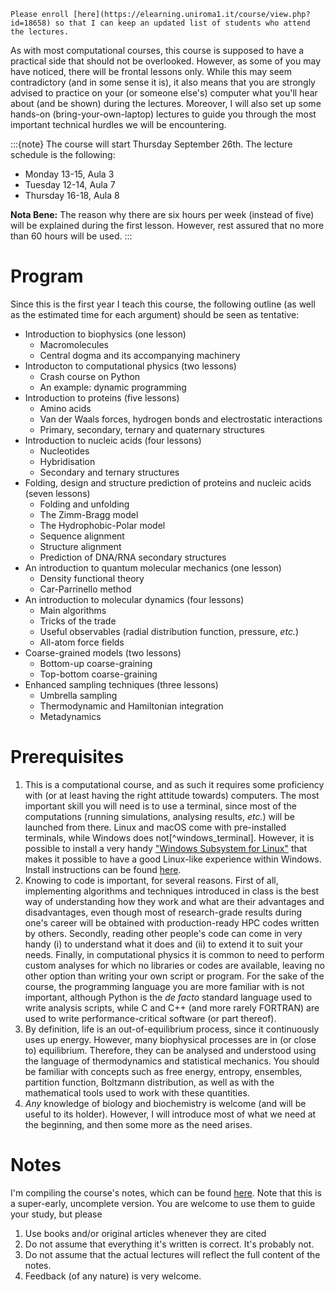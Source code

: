 <!--
.. title: Computational Biophysics
.. slug: comp-bio
.. date: 2024-04-04 10:09:01 UTC+01:00
.. tags: 
.. category: teaching
.. link: 
.. description: 
.. type: text
-->

```{important}
Please enroll [here](https://elearning.uniroma1.it/course/view.php?id=18658) so that I can keep an updated list of students who attend the lectures.
```

As with most computational courses, this course is supposed to have a practical side that should not be overlooked. However, as some of you may have noticed, there will be frontal lessons only. While this may seem contradictory (and in some sense it is), it also means that you are strongly advised to practice on your (or someone else's) computer what you'll hear about (and be shown) during the lectures. Moreover, I will also set up some hands-on (bring-your-own-laptop) lectures to guide you through the most important technical hurdles we will be encountering.

:::{note}
The course will start Thursday September 26th. The lecture schedule is the following:

* Monday 13-15, Aula 3
* Tuesday 12-14, Aula 7
* Thursday 16-18, Aula 8

**Nota Bene:** The reason why there are six hours per week (instead of five) will be explained during the first lesson. However, rest assured that no more than 60 hours will be used.
:::

# Program

Since this is the first year I teach this course, the following outline (as well as the estimated time for each argument) should be seen as tentative:

* Introduction to biophysics (one lesson)
  * Macromolecules
  * Central dogma and its accompanying machinery
* Introducton to computational physics (two lessons)
  * Crash course on Python
  * An example: dynamic programming
* Introduction to proteins (five lessons)
  * Amino acids
  * Van der Waals forces, hydrogen bonds and electrostatic interactions
  * Primary, secondary, ternary and quaternary structures
* Introduction to nucleic acids (four lessons)
  * Nucleotides
  * Hybridisation
  * Secondary and ternary structures
* Folding, design and structure prediction of proteins and nucleic acids (seven lessons)
  * Folding and unfolding
  * The Zimm-Bragg model
  * The Hydrophobic-Polar model
  * Sequence alignment
  * Structure alignment
  * Prediction of DNA/RNA secondary structures
* An introduction to quantum molecular mechanics (one lesson)
  * Density functional theory
  * Car-Parrinello method
* An introduction to molecular dynamics (four lessons)
  * Main algorithms
  * Tricks of the trade
  * Useful observables (radial distribution function, pressure, *etc.*)
  * All-atom force fields
* Coarse-grained models (two lessons)
  * Bottom-up coarse-graining
  * Top-bottom coarse-graining
* Enhanced sampling techniques (three lessons)
  * Umbrella sampling
  * Thermodynamic and Hamiltonian integration
  * Metadynamics

# Prerequisites

1. This is a computational course, and as such it requires some proficiency with (or at least having the right attitude towards) computers. The most important skill you will need is to use a terminal, since most of the computations (running simulations, analysing results, *etc.*) will be launched from there. Linux and macOS come with pre-installed terminals, while Windows does not[^windows_terminal]. However, it is possible to install a very handy ["Windows Subsystem for Linux"](https://learn.microsoft.com/en-us/windows/wsl/) that makes it possible to have a good Linux-like experience within Windows. Install instructions can be found [here](https://learn.microsoft.com/en-us/windows/wsl/install).
2. Knowing to code is important, for several reasons. First of all, implementing algorithms and techniques introduced in class is the best way of understanding how they work and what are their advantages and disadvantages, even though most of research-grade results during one's career will be obtained with production-ready HPC codes written by others. Secondly, reading other people's code can come in very handy (i) to understand what it does and (ii) to extend it to suit your needs. Finally, in computational physics it is common to need to perform custom analyses for which no libraries or codes are available, leaving no other option than writing your own script or program. For the sake of the course, the programming language you are more familiar with is not important, although Python is the *de facto* standard language used to write analysis scripts, while C and C++ (and more rarely FORTRAN) are used to write performance-critical software (or part thereof).
3. By definition, life is an out-of-equilibrium process, since it continuously uses up energy. However, many biophysical processes are in (or close to) equilibrium. Therefore, they can be analysed and understood using the language of thermodynamics and statistical mechanics. You should be familiar with concepts such as free energy, entropy, ensembles, partition function, Boltzmann distribution, as well as with the mathematical tools used to work with these quantities.
4. *Any* knowledge of biology and biochemistry is welcome (and will be useful to its holder). However, I will introduce most of what we need at the beginning, and then some more as the need arises.

# Notes

I'm compiling the course's notes, which can be found [here](https://lorenzo-rovigatti.github.io/comp_bio_notes/). Note that this is a super-early, uncomplete version. You are welcome to use them to guide your study, but please

1. Use books and/or original articles whenever they are cited
2. Do not assume that everything it's written is correct. It's probably not.
3. Do not assume that the actual lectures will reflect the full content of the notes.
4. Feedback (of any nature) is very welcome.
